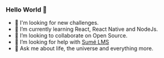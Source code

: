 ### Hello World 👋

- 🔭 I'm looking for new challenges.
- 🌱 I’m currently learning React, React Native and NodeJs.
- 👯 I’m looking to collaborate on Open Source.
- 🤔 I’m looking for help with [Sumé LMS](https://github.com/sumelms)
- 💬 Ask me about life, the universe and everything more.


